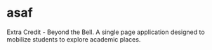 # asaf
Extra Credit - Beyond the Bell. A single page application designed to mobilize students to explore academic places.
